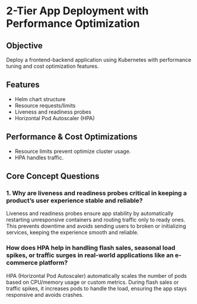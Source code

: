 # 2-Tier App Deployment with Performance Optimization
 
## Objective
Deploy a frontend-backend application using Kubernetes with performance tuning and cost optimization features.
 
## Features
- Helm chart structure
- Resource requests/limits
- Liveness and readiness probes
- Horizontal Pod Autoscaler (HPA)
 
## Performance & Cost Optimizations
- Resource limits prevent optimize cluster usage.
- HPA handles traffic.
 
## Core Concept Questions
 
### 1. Why are liveness and readiness probes critical in keeping a product’s user experience stable and reliable?
 
Liveness and readiness probes ensure app stability by automatically restarting unresponsive containers and routing traffic only to ready ones. This prevents downtime and avoids sending users to broken or initializing services, keeping the experience smooth and reliable.
 
 
### How does HPA help in handling flash sales, seasonal load spikes, or traffic surges in real-world applications like an e-commerce platform?
 
HPA (Horizontal Pod Autoscaler) automatically scales the number of pods based on CPU/memory usage or custom metrics. During flash sales or traffic spikes, it increases pods to handle the load, ensuring the app stays responsive and avoids crashes.
